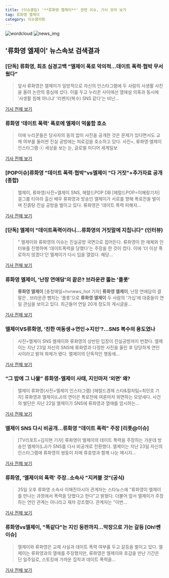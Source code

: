 ```yaml
---
title: (이슈클립) '**류화영 엘제이**' 관련 이슈, 기사 모아 보기
tag: 류화영 엘제이
category: 이슈클리핑
---
```

![wordcloud](https://s3.ap-northeast-2.amazonaws.com/lyrics101-wordcloud/2018-08-24-1535099613.png)
![news_img](https://user-images.githubusercontent.com/42597476/44507050-1206f400-a6e4-11e8-8d98-7ffbfebb353f.png)
## **'**류화영 엘제이**'** 뉴스속보 검색결과
### [단독] 류화영, 최초 심경고백 “엘제이 폭로 악의적…데이트 폭력·협박 무서웠다”

>앞서 류화영은 엘제이가 일방적으로 자신의 인스타그램에 두 사람의 사생활 사진을 올려 논란의 중심에 섰다. 이를 두고 누리꾼 사이에선 열애설 의혹과 동시에 ‘사생활 침해 아니냐’ ‘리벤지(복수) SNS 같다’는 비난...

<a href="http://sports.khan.co.kr/news/sk_index.html?art_id=201808241013003&sec_id=540101&pt=nv" target="_blank">기사 전체 보기</a>

### 류화영 '데이트 폭력' 폭로에 엘제이 억울함 호소

>이에 누리꾼들은 당사자의 동의 없이 사진을 공개한 것은 문제가 있다면서도 교제 여부를 둘러싼 진실 공방에는 피로감을 호소하고 있다. 사진=, 류화영·엘제이 인스타그램  ⓒ 세상을 보는 눈, 글로벌 미디어 세계일보

<a href="http://www.segye.com/content/html/2018/08/24/20180824002523.html?OutUrl=naver" target="_blank">기사 전체 보기</a>

### [POP이슈]류화영 "데이트 폭력·협박"vs엘제이 "다 거짓"+추가자료 공개(종합)

>엘제이, 류화영/사진=엘제이 SNS, 헤럴드POP DB [헤럴드POP=이혜랑기자] 걸그룹 티아라 출신 배우 류화영과 방송인 엘제이가 서로를 향해 폭로전을 벌이며 진흙탕 진실 공방을 벌이고 있다. 류화영은 '데이트 폭력 피해자...

<a href="http://biz.heraldcorp.com/view.php?ud=201808241355334844726_1" target="_blank">기사 전체 보기</a>

### [단독] 엘제이 "데이트폭력이라니...류화영의 거짓말에 지칩니다" (인터뷰)

>" 엘제이와 류화영의 이슈는 진실공방 국면으로 접어든다. 류화영이 한 매체와 인터뷰를 진행하며 '데이트폭력을 당했다'는 주장을 한 것이 컸다. 이에 '더 이상 폭로하지 않겠다'던 엘제이가 다시 입을 열었다. 해당...

<a href="http://sports.chosun.com/news/ntype.htm?id=201808250100225570017078&servicedate=20180824" target="_blank">기사 전체 보기</a>

### **류화영 엘제이**, '난장 연애담'의 끝은? 브라운관 뚫는 '플롯'

>**류화영 엘제이** [충청매일=hvnews_hot 기자] **류화영 엘제이**, 난장 연애담의 결말은 , 브라운관 뺨치는 '플롯'으로 **류화영 엘제이** 두 사람의 '가십'에 대중들이 연일 관심을 보이고 있다. 최근들어 연일 20개 정도의 게시글을...

<a href="http://www.ccdn.co.kr/news/articleView.html?idxno=536337" target="_blank">기사 전체 보기</a>

### 엘제이VS류화영, ‘친한 여동생→연인→지인’?...SNS 복수의 용도였나

>사진=엘제이 SNS     엘제이와 류화영의 상반된 입장이 진실공방까지 번졌다. 엘제이는 지난 23일 자신의 SNS에 류화영과 다정한 사진을 올린 후 당당하게 연인 사이라고 밝혀 화제가 됐다.   엘제이의 단독적인 행동에...

<a href="http://www.rpm9.com/news/article.html?id=20180824090047" target="_blank">기사 전체 보기</a>

### “그 밥에 그 나물” 류화영-엘제이 사태, 지인마저 ‘외면’ 왜?

>엘제이 류화영(사진=엘제이 인스타그램) [헤럴드경제 스타&컬처팀=최민호 기자] 류화영과 엘제이(LJ)의 연이은 폭로전에 여론마저 외면하는 모양새다. 사건의 발단은 지난 22일 엘제이가 SNS에 류화영과 열애를 암시하는...

<a href="http://biz.heraldcorp.com/culture/view.php?ud=201808241718075962194_1" target="_blank">기사 전체 보기</a>

### 엘제이 SNS 다시 비공개…류화영 "데이트 폭력" 주장 [리폿@이슈]

>[TV리포트=김지현 기자] 류화영이 엘제이의 데이트 폭력을 주장하는 가운데 방송인 엘제이(LJ)가 SNS를 다시 비공개로 전환했다. 엘제이는 지난 23일 자신의 인스타그램에 류화영의 쌍둥이 자매 류효영과 함께 나눈 메시지...

<a href="http://www.tvreport.co.kr/?c=news&m=newsview&idx=1076225" target="_blank">기사 전체 보기</a>

### 류화영, '엘제이의 폭력' 주장..소속사 "지켜볼 것"(공식)

>25일 오후 류화영 소속사 이매진아시아 관계자는 스타뉴스에 "류화영이 엘제이를 만나는 과정에서 폭력을 당했다고 한다"고 밝혔다. 더불어 앞서 엘제이가 주장하는 연인 관계는 아니라고 재차 강조했다. 관계자는 "이번...

<a href="http://star.mt.co.kr/stview.php?no=2018082413033787432" target="_blank">기사 전체 보기</a>

### 류화영vs엘제이, "똑같다"는 지인 등판까지…막장으로 가는 갈등 [Oh!쎈 이슈]

>엘제이와 류화영은 교제 사실과 데이트 폭력 여부를 두고 갈등을 벌이고 있다. 엘제이는 류화영과의 열애를 주장했지만, 류화영은 엘제이와 호감을 만난 기간은 단 일주일로, 스토킹에 가까운 집착과 데이트 폭력을...

<a href="http://www.osen.co.kr/article/G1110974278" target="_blank">기사 전체 보기</a>



